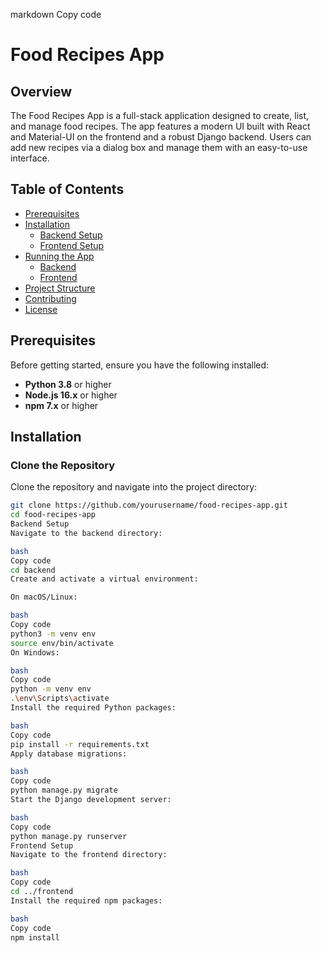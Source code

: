 markdown
Copy code
# Food Recipes App

## Overview

The Food Recipes App is a full-stack application designed to create, list, and manage food recipes. The app features a modern UI built with React and Material-UI on the frontend and a robust Django backend. Users can add new recipes via a dialog box and manage them with an easy-to-use interface.

## Table of Contents

- [Prerequisites](#prerequisites)
- [Installation](#installation)
  - [Backend Setup](#backend-setup)
  - [Frontend Setup](#frontend-setup)
- [Running the App](#running-the-app)
  - [Backend](#backend)
  - [Frontend](#frontend)
- [Project Structure](#project-structure)
- [Contributing](#contributing)
- [License](#license)

## Prerequisites

Before getting started, ensure you have the following installed:

- **Python 3.8** or higher
- **Node.js 16.x** or higher
- **npm 7.x** or higher

## Installation

### Clone the Repository

Clone the repository and navigate into the project directory:

```bash
git clone https://github.com/yourusername/food-recipes-app.git
cd food-recipes-app
Backend Setup
Navigate to the backend directory:

bash
Copy code
cd backend
Create and activate a virtual environment:

On macOS/Linux:

bash
Copy code
python3 -m venv env
source env/bin/activate
On Windows:

bash
Copy code
python -m venv env
.\env\Scripts\activate
Install the required Python packages:

bash
Copy code
pip install -r requirements.txt
Apply database migrations:

bash
Copy code
python manage.py migrate
Start the Django development server:

bash
Copy code
python manage.py runserver
Frontend Setup
Navigate to the frontend directory:

bash
Copy code
cd ../frontend
Install the required npm packages:

bash
Copy code
npm install
